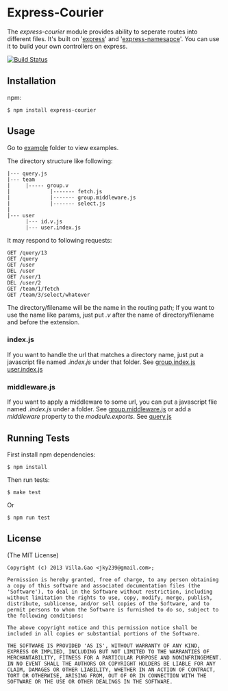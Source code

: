 # Express-Courier

The _express-courier_ module provides ability to seperate routes into different files. It's built on '[express](https://github.com/visionmedia/express)' and '[express-namesapce](https://github.com/visionmedia/express-namespace)'.
You can use it to build your own controllers on express.

[![Build Status](https://travis-ci.org/villadora/express-courier.png?branch=master)](https://travis-ci.org/villadora/express-courier)

## Installation

npm: 

    $ npm install express-courier
   
## Usage

Go to [example](example/) folder to view examples.


The directory structure like following:

    |--- query.js
    |--- team
    |     |----- group.v
    |             |------- fetch.js
    |             |------- group.middleware.js
    |             |------- select.js
    |
    |--- user 
          |--- id.v.js
          |--- user.index.js
          

It may respond to following requests:

    GET /query/13
    GET /query
    GET /user
    DEL /user
    GET /user/1
    DEL /user/2
    GET /team/1/fetch
    GET /team/3/select/whatever


The directory/filename will be the name in the routing path; If you want to use the name like params, just put _.v_ after the name of directory/filename and before the extension.

### index.js

If you want to handle the url that matches a directory name, just put a javascript file named _<directory name>.index.js_ under that folder.
See [group.index.js](example/team/group.v/group.index.js) [user.index.js](example/user/user.index.js)

### middleware.js

If you want to apply a middleware to some url, you can put a javascript flie named _<directory name>.index.js_ under a folder.
See [group.middleware.js](example/team/group.v/group.middleware.js)
or add a _middleware_ property to the _modeule.exports_.
See [query.js](example/query.js)



## Running Tests

First install npm dependencies:

    $ npm install
    
Then run tests:

    $ make test

Or

    $ npm run test

## License

(The MIT License)

    Copyright (c) 2013 Villa.Gao <jky239@gmail.com>;
    
    Permission is hereby granted, free of charge, to any person obtaining
    a copy of this software and associated documentation files (the
    'Software'), to deal in the Software without restriction, including
    without limitation the rights to use, copy, modify, merge, publish,
    distribute, sublicense, and/or sell copies of the Software, and to
    permit persons to whom the Software is furnished to do so, subject to
    the following conditions:

    The above copyright notice and this permission notice shall be
    included in all copies or substantial portions of the Software.

    THE SOFTWARE IS PROVIDED 'AS IS', WITHOUT WARRANTY OF ANY KIND,
    EXPRESS OR IMPLIED, INCLUDING BUT NOT LIMITED TO THE WARRANTIES OF
    MERCHANTABILITY, FITNESS FOR A PARTICULAR PURPOSE AND NONINFRINGEMENT.
    IN NO EVENT SHALL THE AUTHORS OR COPYRIGHT HOLDERS BE LIABLE FOR ANY
    CLAIM, DAMAGES OR OTHER LIABILITY, WHETHER IN AN ACTION OF CONTRACT,
    TORT OR OTHERWISE, ARISING FROM, OUT OF OR IN CONNECTION WITH THE
    SOFTWARE OR THE USE OR OTHER DEALINGS IN THE SOFTWARE.
